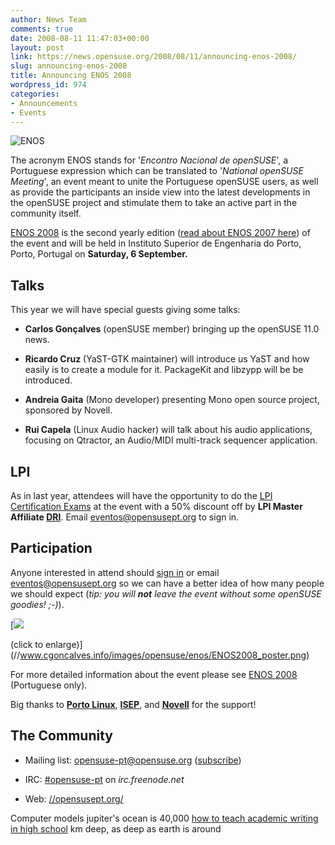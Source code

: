 ```yaml
---
author: News Team
comments: true
date: 2008-08-11 11:47:03+00:00
layout: post
link: https://news.opensuse.org/2008/08/11/announcing-enos-2008/
slug: announcing-enos-2008
title: Announcing ENOS 2008
wordpress_id: 974
categories:
- Announcements
- Events
---
```


![ENOS](//www.cgoncalves.info/images/opensuse/enos/enos_200.png)



The acronym ENOS stands for '_Encontro Nacional de openSUSE_', a Portuguese expression which can be translated to '_National openSUSE Meeting_', an event meant to unite the Portuguese openSUSE users, as well as provide the participants an inside view into the latest developments in the openSUSE project and stimulate them to take an active part in the community itself.

[ENOS 2008](//pt.opensuse.org/Eventos/ENOS) is the second yearly edition ([read about ENOS 2007 here](//en.opensuse.org/Events/ENOS/2007)) of the event and will be held in Instituto Superior de Engenharia do Porto, Porto, Portugal on **Saturday, 6 September.**




<!-- more -->







## Talks


This year we will have special guests giving some talks:


  * **Carlos Gonçalves** (openSUSE member) bringing up the openSUSE 11.0 news.


  * **Ricardo Cruz** (YaST-GTK maintainer) will introduce us YaST and how easily is to create a module for it. PackageKit and libzypp will be be introduced.


  * **Andreia Gaita** (Mono developer) presenting Mono open source project, sponsored by Novell.


  * **Rui Capela** (Linux Audio hacker) will talk about his audio applications, focusing on Qtractor, an Audio/MIDI multi-track sequencer application.




## LPI


As in last year, attendees will have the opportunity to do the [LPI Certification Exams](//www.lpi.org/) at the event with a 50% discount off by **LPI Master Affiliate [DRI](//www.dri.pt/)**. Email [eventos@opensusept.org](mailto:eventos@opensusept.org) to sign in.



## Participation


Anyone interested in attend should [sign in](//pt.opensuse.org/Eventos/ENOS#Participantes) or email [eventos@opensusept.org](mailto:eventos@opensusept.org) so we can have a better idea of how many people we should expect (_tip: you will **not** leave the event without some openSUSE goodies! ;-)_).



[![](//www.cgoncalves.info/images/opensuse/enos/ENOS2008_poster_600px.png)




(click to enlarge)](//www.cgoncalves.info/images/opensuse/enos/ENOS2008_poster.png)



For more detailed information about the event please see [ENOS 2008](//pt.opensuse.org/Eventos/ENOS) (Portuguese only).

Big thanks to **[Porto Linux](//www.portolinux.org/)**, **[ISEP](//www.isep.ipp.pt/)**, and **[Novell](//www.novell.com/)** for the support!



## The Community





	
  * Mailing list: [opensuse-pt@opensuse.org](//lists.opensuse.org/opensuse-pt/) ([subscribe](mailto:opensuse-pt+subscribe@opensuse.org))

	
  * IRC: [#opensuse-pt](irc://irc.freenode.net/opensuse-pt) on _irc.freenode.net_

	
  * Web: [//opensusept.org/](//opensusept.org/)

Computer models jupiter's ocean is 40,000 [how to teach academic writing in high school](https://pro-academic-writers.com/) km deep, as deep as earth is around
